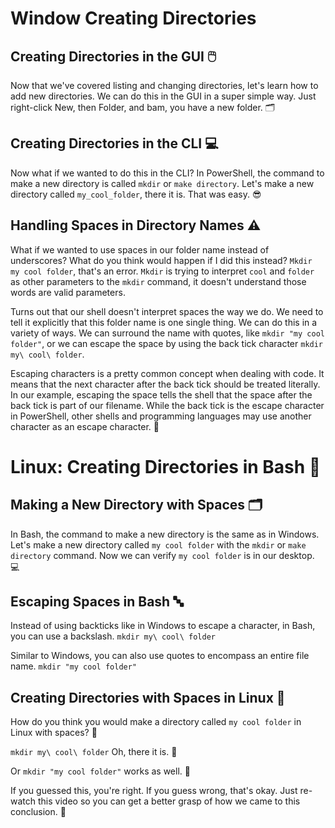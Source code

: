 # Window Creating Directories

## Creating Directories in the GUI 🖱️

Now that we've covered listing
and changing directories, let's learn how to
add new directories. We can do this in the GUI
in a super simple way. Just right-click New, then Folder, and bam,
you have a new folder. 🗂️

## Creating Directories in the CLI 💻

Now what if we wanted
to do this in the CLI? In PowerShell, the command
to make a new directory is called `mkdir` or
`make directory`. Let's make a new
directory called `my_cool_folder`, there it is. That was easy. 😎

## Handling Spaces in Directory Names ⚠️

What if we wanted to
use spaces in our folder name instead
of underscores? What do you think would
happen if I did this instead? `Mkdir my cool folder`,
that's an error. `Mkdir` is trying to
interpret `cool` and `folder` as other parameters
to the `mkdir` command, it doesn't understand those
words are valid parameters.

Turns out that our shell doesn't interpret spaces the way we do. We need to tell it explicitly that this folder name
is one single thing. We can do this in
a variety of ways. We can surround the name
with quotes, like `mkdir "my cool folder"`, or we can escape
the space by using the back tick character `mkdir my\ cool\ folder`.

Escaping characters is
a pretty common concept when dealing with code. It means that the
next character after the back tick should
be treated literally. In our example, escaping
the space tells the shell that the space after the back tick is part
of our filename. While the back tick is the escape character
in PowerShell, other shells and programming
languages may use another character as
an escape character. 🐧

# Linux: Creating Directories in Bash 🐧

## Making a New Directory with Spaces 🗂️

In Bash, the command to make a new directory is the
same as in Windows. Let's make a new
directory called `my cool folder` with the `mkdir`
or `make directory` command. Now we can verify `my cool
folder` is in our desktop. 💻

## Escaping Spaces in Bash 🔤

Instead of using backticks like in Windows to
escape a character, in Bash, you can
use a backslash. `mkdir my\ cool\ folder`

Similar to Windows, you can also use quotes to
encompass an entire file name. `mkdir "my cool folder"`

## Creating Directories with Spaces in Linux 🐧

How do you think you
would make a directory called `my cool folder`
in Linux with spaces? 🤔

`mkdir my\ cool\ folder`
Oh, there it is. 🎉

Or `mkdir "my cool folder"` works as well. 🙌

If you guessed
this, you're right. If you guess wrong, that's okay. Just re-watch this
video so you can get a better grasp of how we
came to this conclusion. 🎥